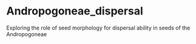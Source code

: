 # Andropogoneae_dispersal
Exploring the role of seed morphology for dispersal ability in seeds of the Andropogoneae
